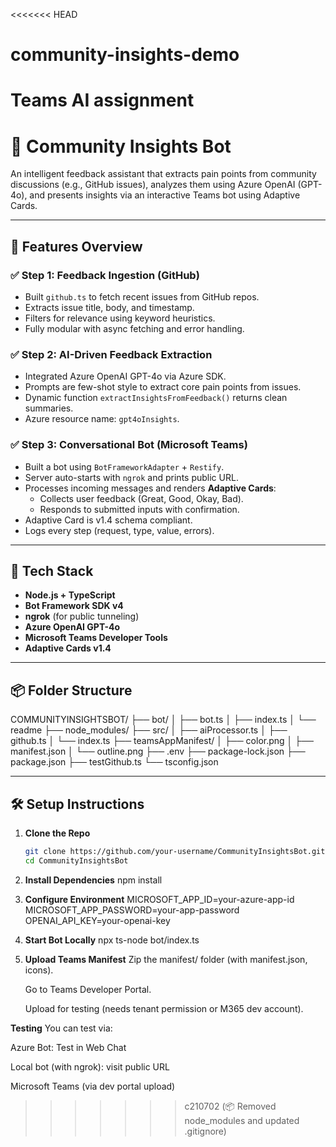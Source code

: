 <<<<<<< HEAD
# community-insights-demo
Teams AI assignment
=======
# 🤖 Community Insights Bot

An intelligent feedback assistant that extracts pain points from community discussions (e.g., GitHub issues), analyzes them using Azure OpenAI (GPT-4o), and presents insights via an interactive Teams bot using Adaptive Cards.

-------------------------

## 🚀 Features Overview

### ✅ Step 1: Feedback Ingestion (GitHub)
- Built `github.ts` to fetch recent issues from GitHub repos.
- Extracts issue title, body, and timestamp.
- Filters for relevance using keyword heuristics.
- Fully modular with async fetching and error handling.

### ✅ Step 2: AI-Driven Feedback Extraction
- Integrated Azure OpenAI GPT-4o via Azure SDK.
- Prompts are few-shot style to extract core pain points from issues.
- Dynamic function `extractInsightsFromFeedback()` returns clean summaries.
- Azure resource name: `gpt4oInsights`.

### ✅ Step 3: Conversational Bot (Microsoft Teams)
- Built a bot using `BotFrameworkAdapter` + `Restify`.
- Server auto-starts with `ngrok` and prints public URL.
- Processes incoming messages and renders **Adaptive Cards**:
  - Collects user feedback (Great, Good, Okay, Bad).
  - Responds to submitted inputs with confirmation.
- Adaptive Card is v1.4 schema compliant.
- Logs every step (request, type, value, errors).

---------------------------------

## 🧱 Tech Stack

- **Node.js + TypeScript**
- **Bot Framework SDK v4**
- **ngrok** (for public tunneling)
- **Azure OpenAI GPT-4o**
- **Microsoft Teams Developer Tools**
- **Adaptive Cards v1.4**

-----------------------------

## 📦 Folder Structure
COMMUNITYINSIGHTSBOT/
├── bot/
│ ├── bot.ts
│ ├── index.ts
│ └── readme
├── node_modules/
├── src/
│ ├── aiProcessor.ts
│ ├── github.ts
│ └── index.ts
├── teamsAppManifest/
│ ├── color.png
│ ├── manifest.json
│ └── outline.png
├── .env
├── package-lock.json
├── package.json
├── testGithub.ts
└── tsconfig.json


----------------------------

## 🛠 Setup Instructions

1. **Clone the Repo**
   ```bash
   git clone https://github.com/your-username/CommunityInsightsBot.git
   cd CommunityInsightsBot

2. **Install Dependencies**
npm install

3. **Configure Environment**
MICROSOFT_APP_ID=your-azure-app-id
MICROSOFT_APP_PASSWORD=your-app-password
OPENAI_API_KEY=your-openai-key

4. **Start Bot Locally**
npx ts-node bot/index.ts

5. **Upload Teams Manifest**
   Zip the manifest/ folder (with manifest.json, icons).

   Go to Teams Developer Portal.

   Upload for testing (needs tenant permission or M365 dev account).

 **Testing**
  You can test via:

  Azure Bot: Test in Web Chat

  Local bot (with ngrok): visit public URL

  Microsoft Teams (via dev portal upload)
>>>>>>> c210702 (📦 Removed node_modules and updated .gitignore)
